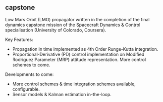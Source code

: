 ## capstone 

Low Mars Orbit (LMO) propagator written in the completion of the final dynamics capstone mission of the Spacecraft Dynamics & Control specialisation (University of Colorado, Coursera).

Key Features:
 - Propagation in time implemented as 4th Order Runge-Kutta integration.
 - Proportional-Derivative (PD) control implementation on Modified Rodriguez Parameter (MRP) attitude representation. More control schemes to come.

Developments to come:
 - More control schemes & time integration schemes available, configurable.
 - Sensor models & Kalman estimation in-the-loop.


